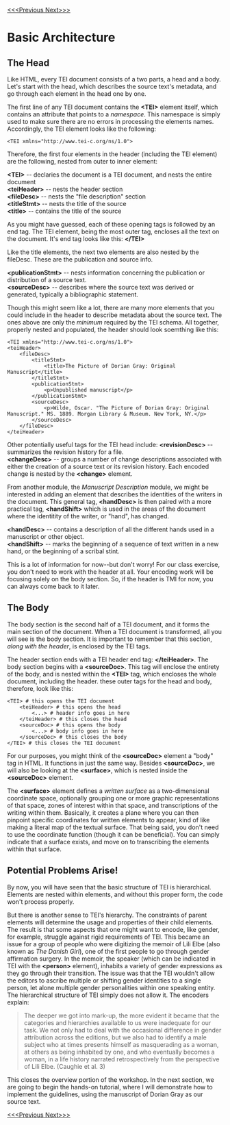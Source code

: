 [<<<Previous  ](modules.md)  [Next>>>](preliminary.md)

# Basic Architecture

## The Head

Like HTML, every TEI document consists of a two parts, a head and a body. Let's start with the head, which describes the source text's metadata, and go through each element in the head one by one. 

The first line of any TEI document contains the **&lt;TEI>** element itself, which contains an attribute that points to a *namespace*. This namespace is simply used to make sure there are no errors in processing the elements names. Accordingly, the TEI element looks like the following:

    <TEI xmlns="http://www.tei-c.org/ns/1.0">

Therefore, the first four elements in the header (including the TEI element) are the following, nested from outer to inner element: 

**&lt;TEI>** -- declaries the document is a TEI document, and nests the entire document\
**&lt;teiHeader>** -- nests the header section \
**&lt;fileDesc>** -- nests the "file description" section \
**&lt;titleStmt>** -- nests the title of the source \
**&lt;title>** -- contains the title of the source

As you might have guessed, each of these opening tags is followed by an end tag. The TEI element, being the most outer tag, encloses all the text on the document. It's end tag looks like this: **&lt;/TEI>**

Like the title elements, the next two elements are also nested by the fileDesc. These are the publication and source info.

**&lt;publicationStmt>** -- nests information concerning the publication or distribution of a source text.\
**&lt;sourceDesc>** -- describes where the source text was derived or generated, typically a bibliographic statement.

Though this might seem like a lot, there are many more elements that you could include in the header to describe metadata about the source text. The ones above are only the *minimum* required by the TEI schema. All together, properly nested and populated, the header should look soemthing like this:


    <TEI xmlns="http://www.tei-c.org/ns/1.0">
    <teiHeader>
        <fileDesc>
            <titleStmt>
                <title>The Picture of Dorian Gray: Original Manuscript</title>
            </titleStmt>
            <publicationStmt>
                <p>Unpublished manuscript</p>
            </publicationStmt>
            <sourceDesc>
                <p>Wilde, Oscar. "The Picture of Dorian Gray: Original Manuscript." MS. 1889. Morgan Library & Museum. New York, NY.</p>
            </sourceDesc>
        </fileDesc>
    </teiHeader>

Other potentially useful tags for the TEI head include: 
**&lt;revisionDesc>** -- summarizes the revision history for a file.\
**&lt;changeDesc>** -- groups a number of change descriptions associated with either the creation of a source text or its revision history. Each encoded change is nested by the **&lt;change>** element. 

From another module, the *Manuscript Description* module, we might be interested in adding an element that describes the identities of the writers in the document. This general tag, **&lt;handDesc>** is then paired with a more practical tag, **&lt;handShift>** which is used in the areas of the document where the identitity of the writer, or "hand", has changed. 

**&lt;handDesc>** -- contains a description of all the different hands used in a manuscript or other object.\
**&lt;handShift>** -- marks the beginning of a sequence of text written in a new hand, or the beginning of a scribal stint.

This is a lot of information for now--but don't worry! For our class exercise, you don't need to work with the header at all. Your encoding work will be focusing solely on the body section. So, if the header is TMI for now, you can always come back to it later. 

## The Body

The body section is the second half of a TEI document, and it forms the main section of the document. When a TEI document is transformed, all you will see is the body section. It is important to remember that this section, *along with the header*, is enclosed by the TEI tags.

The header section ends with a TEI header end tag: **&lt;/teiHeader>**. The body section begins with a **&lt;sourceDoc>**. This tag will enclose the entirety of the body, and is nested within the **&lt;TEI>** tag, which encloses the whole document, including the header. these outer tags for the head and body, therefore, look like this:

    <TEI> # this opens the TEI document
        <teiHeader> # this opens the head
            <...> # header info goes in here
        </teiHeader> # this closes the head
        <sourceDoc> # this opens the body
            <...> # body info goes in here
        </sourceDoc> # this closes the body
    </TEI> # this closes the TEI document

For our purposes, you might think of the **&lt;sourceDoc>** element a "body" tag in HTML. It functions in just the same way. Besides **&lt;sourceDoc>**, we will also be looking at the **&lt;surface>**, which is nested inside the **&lt;sourceDoc>** element. 

The **&lt;surface>** element defines a *written surface* as a two-dimensional coordinate space, optionally grouping one or more graphic representations of that space, zones of interest within that space, and transcriptions of the writing within them. Basically, it creates a plane where you can then pinpoint specific coordinates for written elements to appear, kind of like making a literal map of the textual surface. That being said, you don't need to use the coordinate function (though it can be beneficial). You can simply indicate that a surface exists, and move on to transcribing the elements within that surface. 

## Potential Problems Arise!

By now, you will have seen that the basic structure of TEI is hierarchical. Elements are nested within elements, and without this proper form, the code won't process properly. 

But there is another sense to TEI's hierarchy. The constraints of parent elements will determine the usage and properties of their child elements. The result is that some aspects that one might want to encode, like gender, for example, struggle against rigid requirements of TEI. This became an issue for a group of people who were digitizing the memoir of Lili Elbe (also known as *The Danish Girl*), one of the first people to go through gender affirmation surgery. In the memoir, the speaker (which can be indicated in TEI with the **&lt;person>** element), inhabits a variety of gender expressions as they go through their transition. The issue was that the TEI wouldn't allow the editors to ascribe multiple or shifting gender identities to a single person, let alone multiple gender personalities within one speaking entity. The hierarchical structure of TEI simply does not allow it. The encoders explain:

> The deeper we got into mark-up, the more evident it became that the categories and hierarchies available to us were inadequate for our task. We not only had to deal with the occasional difference in gender attribution across the editions, but we also had to identify a male subject who at times presents himself as masquerading as a woman, at others as being inhabited by one, and who eventually becomes a woman, in a life history narrated retrospectively from the perspective of Lili Elbe. (Caughie et al. 3)

This closes the overview portion of the workshop. In the next section, we are going to begin the hands-on tutorial, where I will demonstrate how to implement the guidelines, using the manuscript of Dorian Gray as our source text.

[<<<Previous  ](modules.md)  [Next>>>](preliminary.md)